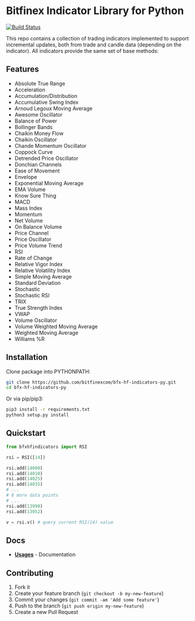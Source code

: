 # Bitfinex Indicator Library for Python

[![Build Status](https://travis-ci.org/bitfinexcom/bfx-hf-indicators-py.svg?branch=master)](https://travis-ci.org/bitfinexcom/bfx-hf-indicators-py)

This repo contains a collection of trading indicators implemented to support incremental updates, both from trade and candle data (depending on the indicator). All indicators provide the same set of base methods:

## Features
* Absolute True Range
* Acceleration
* Accumulation/Distribution
* Accumulative Swing Index
* Arnoud Legoux Moving Average
* Awesome Oscillator
* Balance of Power
* Bollinger Bands
* Chaikin Money Flow
* Chaikin Oscillator
* Chande Momentum Oscillator
* Coppock Curve
* Detrended Price Oscillator
* Donchian Channels
* Ease of Movement
* Envelope
* Exponential Moving Average
* EMA Volume
* Know Sure Thing
* MACD
* Mass Index
* Momentum
* Net Volume
* On Balance Volume
* Price Channel
* Price Oscillator
* Price Volume Trend
* RSI
* Rate of Change
* Relative Vigor Index
* Relative Volatility Index
* Simple Moving Average
* Standard Deviation
* Stochastic
* Stochastic RSI
* TRIX
* True Strength Index
* VWAP
* Volume Oscillator
* Volume Weighted Moving Average
* Weighted Moving Average
* Williams %R

## Installation

Clone package into PYTHONPATH:
```sh
git clone https://github.com/bitfinexcom/bfx-hf-indicators-py.git
cd bfx-hf-indicators-py
```

Or via pip/pip3:
```sh
pip3 install -r requirements.txt
python3 setup.py install
```

## Quickstart

```python
from bfxhfindicators import RSI

rsi = RSI([14])

rsi.add(14000)
rsi.add(14010)
rsi.add(14025)
rsi.add(14035)
# ...
# 8 more data points
# ...
rsi.add(13998)
rsi.add(13952)

v = rsi.v() # query current RSI(14) value
```

## Docs

* <b>[Usages](docs/usage.md)</b> - Documentation

## Contributing

1. Fork it
2. Create your feature branch (`git checkout -b my-new-feature`)
3. Commit your changes (`git commit -am 'Add some feature'`)
4. Push to the branch (`git push origin my-new-feature`)
5. Create a new Pull Request
